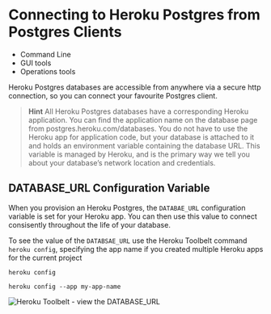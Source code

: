 # Connecting to Heroku Postgres from Postgres Clients 

* Command Line
* GUI tools 
* Operations tools 


Heroku Postgres databases are accessible from anywhere via a secure http connection, so you can connect your favourite Postgres client.

> **Hint** All Heroku Postgres databases have a corresponding Heroku application. You can find the application name on the database page from postgres.heroku.com/databases. You do not have to use the Heroku app for application code, but your database is attached to it and holds an environment variable containing the database URL. This variable is managed by Heroku, and is the primary way we tell you about your database’s network location and credentials.

## DATABASE_URL Configuration Variable 

When you provision an Heroku Postgres, the `DATABAE_URL` configuration variable is set for your Heroku app.  You can then use this value to connect consisently throughout the life of your database.

To see the value of the `DATABSAE_URL` use the Heroku Toolbelt command `heroku config`, specifying the app name if you created multiple Heroku apps for the current project

```
heroku config

heroku config --app my-app-name
```

![Heroku Toolbelt - view the DATABASE_URL]()


